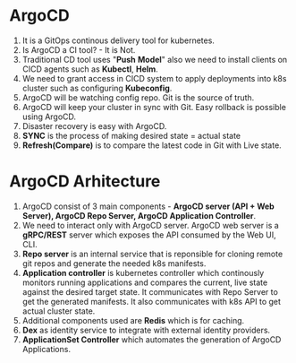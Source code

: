 # ArgoCD

1. It is a GitOps continous delivery tool for kubernetes.
2. Is ArgoCD a CI tool? - It is Not.
3. Traditional CD tool uses "**Push** **Model**" also we need to install clients on CICD agents such as **Kubectl**, **Helm**.
4. We need to grant access in CICD system to apply deployments into k8s cluster such as configuring **Kubeconfig**.
5. ArgoCD will be watching config repo. Git is the source of truth.
6. ArgoCD will keep your cluster in sync with Git. Easy rollback is possible using ArgoCD.
7. Disaster recovery is easy with ArgoCD.
8. **SYNC** is the process of making desired state = actual state
9. **Refresh(Compare)** is to compare the latest code in Git with Live state.

# ArgoCD Arhitecture
1. ArgoCD consist of 3 main components - **ArgoCD server (API + Web Server), ArgoCD Repo Server, ArgoCD Application Controller**.
2. We need to interact only with ArgoCD server. ArgoCD web server is a **gRPC/REST** server which exposes the API consumed by the Web UI, CLI.
3. **Repo server** is an internal service that is reponsible for cloning remote git repos and generate the needed k8s manifests.
4. **Application controller** is kubernetes controller which continously monitors running applications and compares the current, live state against the desired target state. It communicates with Repo Server to get the generated manifests. It also communicates with k8s API to get actual cluster state.
5. Additional components used are **Redis** which is for caching.
6. **Dex** as identity service to integrate with external identity providers.
7. **ApplicationSet Controller** which automates the generation of ArgoCD Applications.
